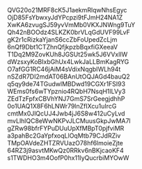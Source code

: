 QVG20o21MRF8cK5J1aekmRlqwNhsEgyc
OjD85FsYbwxyJdYPcpzi9tFJmH24NA1Z
XwKA6zvugSJ59yvVmMb0VKXJNWng9TuY
Qh42nBOOdz4SLKZK0brVLqGdUVF99LvF
gK2r1cRizkaYjanS6ccZbFoUpedZcLjm
6nQf9Dbt1CTZhnQfjkpzbBqxfiGXeeaV
T1Dq2M9ZovKUh8JGSUt25wk5J6VVxlIW
dWzsxyKoBIxbGhUx4LwkJaLLBmKagRYG
O7afGG1RC46jAiM4sVdixNqgbIWLh94t
nSZdR7DI2mdAT06BAnUtOQJAGd4bauQ2
q5qy9de74TGudwlMBDwd19CGXr1FSI93
WEms0fs6wTYpznio4RQbH7NsqH1lLVy3
ZEdTzFpfxCBVhYNJ7GmS7SrGeegjdhhP
0o1UAQ1X8F6hLNWr79lnZfIXcu1uIrcG
cmtMx0JlQcUJ4Jwb4jJ6S8w412uCyLvd
mvLlhlQC8eWwNKPvJLCMuusGkpJwMA7l
gZRw98bfrFYPuDUuUpXfMBpT0pjfviMR
a3pahBc2GaYpfxoqLlOqMtb79CJdRZiv
TMpOAVdeZHTZRVUazO78hf6lmoieZjte
64RZ3j9asvtMKwQz0RRkv6nBKjcaoKF4
s1TWDHO3m4OofP0hx11lyQucrbiMYOwW
